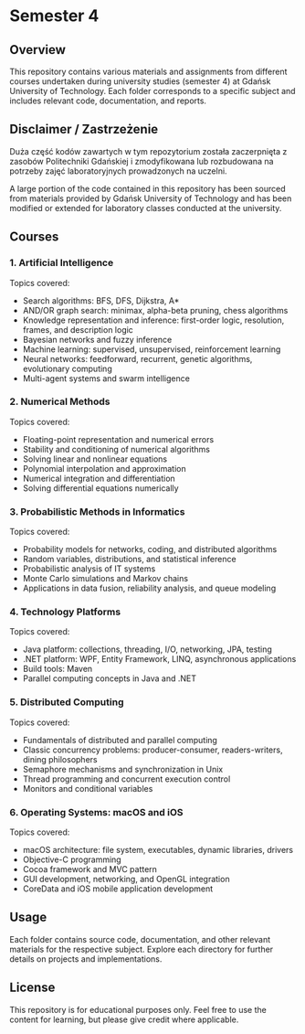 # Semester 4

## Overview
This repository contains various materials and assignments from different courses undertaken during university studies (semester 4) at Gdańsk University of Technology. Each folder corresponds to a specific subject and includes relevant code, documentation, and reports.

## Disclaimer / Zastrzeżenie
Duża część kodów zawartych w tym repozytorium została zaczerpnięta z zasobów Politechniki Gdańskiej i zmodyfikowana lub rozbudowana na potrzeby zajęć laboratoryjnych prowadzonych na uczelni.

A large portion of the code contained in this repository has been sourced from materials provided by Gdańsk University of Technology and has been modified or extended for laboratory classes conducted at the university.

## Courses

### 1. Artificial Intelligence
Topics covered:
- Search algorithms: BFS, DFS, Dijkstra, A*
- AND/OR graph search: minimax, alpha-beta pruning, chess algorithms
- Knowledge representation and inference: first-order logic, resolution, frames, and description logic
- Bayesian networks and fuzzy inference
- Machine learning: supervised, unsupervised, reinforcement learning
- Neural networks: feedforward, recurrent, genetic algorithms, evolutionary computing
- Multi-agent systems and swarm intelligence

### 2. Numerical Methods
Topics covered:
- Floating-point representation and numerical errors
- Stability and conditioning of numerical algorithms
- Solving linear and nonlinear equations
- Polynomial interpolation and approximation
- Numerical integration and differentiation
- Solving differential equations numerically

### 3. Probabilistic Methods in Informatics
Topics covered:
- Probability models for networks, coding, and distributed algorithms
- Random variables, distributions, and statistical inference
- Probabilistic analysis of IT systems
- Monte Carlo simulations and Markov chains
- Applications in data fusion, reliability analysis, and queue modeling

### 4. Technology Platforms
Topics covered:
- Java platform: collections, threading, I/O, networking, JPA, testing
- .NET platform: WPF, Entity Framework, LINQ, asynchronous applications
- Build tools: Maven
- Parallel computing concepts in Java and .NET

### 5. Distributed Computing
Topics covered:
- Fundamentals of distributed and parallel computing
- Classic concurrency problems: producer-consumer, readers-writers, dining philosophers
- Semaphore mechanisms and synchronization in Unix
- Thread programming and concurrent execution control
- Monitors and conditional variables

### 6. Operating Systems: macOS and iOS
Topics covered:
- macOS architecture: file system, executables, dynamic libraries, drivers
- Objective-C programming
- Cocoa framework and MVC pattern
- GUI development, networking, and OpenGL integration
- CoreData and iOS mobile application development

## Usage
Each folder contains source code, documentation, and other relevant materials for the respective subject. Explore each directory for further details on projects and implementations.

## License
This repository is for educational purposes only. Feel free to use the content for learning, but please give credit where applicable.

